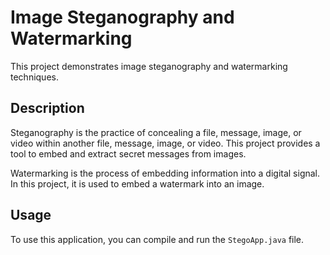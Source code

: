 # Image Steganography and Watermarking

This project demonstrates image steganography and watermarking techniques.

## Description

Steganography is the practice of concealing a file, message, image, or video within another file, message, image, or video. This project provides a tool to embed and extract secret messages from images.

Watermarking is the process of embedding information into a digital signal. In this project, it is used to embed a watermark into an image.

## Usage

To use this application, you can compile and run the `StegoApp.java` file.